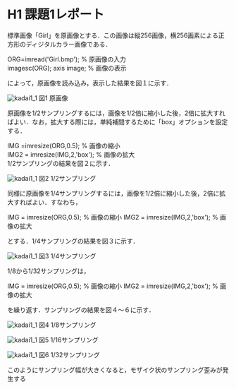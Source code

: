 # H1 課題1レポート　　
標準画像「Girl」を原画像とする．この画像は縦256画像，横256画素による正方形のディジタルカラー画像である．

ORG=imread('Girl.bmp'); % 原画像の入力  
imagesc(ORG); axis image; % 画像の表示  

によって，原画像を読み込み，表示した結果を図１に示す．

![kadai1_1](https://github.com/dolphinhardcore/kadai/blob/master/image/kadai1_1.png)
図1 原画像  

原画像を1/2サンプリングするには，画像を1/2倍に縮小した後，2倍に拡大すればよい．なお，拡大する際には，単純補間するために「box」オプションを設定する．

IMG =imresize(ORG,0.5); % 画像の縮小  
IMG2 = imresize(IMG,2,'box'); % 画像の拡大  
1/2サンプリングの結果を図２に示す．  

![kadai1_1](https://github.com/dolphinhardcore/kadai/blob/master/image/kadai1_2.png)
図2 1/2サンプリング

同様に原画像を1/4サンプリングするには，画像を1/2倍に縮小した後，2倍に拡大すればよい．すなわち，

IMG = imresize(ORG,0.5); % 画像の縮小
IMG2 = imresize(IMG,2,'box'); % 画像の拡大

とする．1/4サンプリングの結果を図３に示す．

![kadai1_1](https://github.com/dolphinhardcore/kadai/blob/master/image/kadai1_3.png)
図3 1/4サンプリング

1/8から1/32サンプリングは，

IMG = imresize(ORG,0.5); % 画像の縮小
IMG2 = imresize(IMG,2,'box'); % 画像の拡大

を繰り返す．サンプリングの結果を図４～６に示す．

![kadai1_1](https://github.com/dolphinhardcore/kadai/blob/master/image/kadai1_4.png)
図4 1/8サンプリング

![kadai1_1](https://github.com/dolphinhardcore/kadai/blob/master/image/kadai1_5.png)
図5 1/16サンプリング

![kadai1_1](https://github.com/dolphinhardcore/kadai/blob/master/image/kadai1_6.png)
図6 1/32サンプリング

このようにサンプリング幅が大きくなると，モザイク状のサンプリング歪みが発生する
